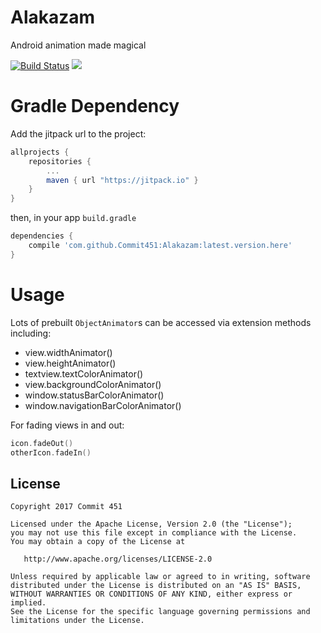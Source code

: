 # Alakazam
Android animation made magical

[![Build Status](https://travis-ci.org/Commit451/Alakazam.svg?branch=master)](https://travis-ci.org/Commit451/Alakazam) [![](https://jitpack.io/v/Commit451/Alakazam.svg)](https://jitpack.io/#Commit451/Alakazam)

# Gradle Dependency
Add the jitpack url to the project:
```groovy
allprojects {
    repositories {
        ...
        maven { url "https://jitpack.io" }
    }
}
```
then, in your app `build.gradle`
```groovy
dependencies {
    compile 'com.github.Commit451:Alakazam:latest.version.here'
}
```

# Usage
Lots of prebuilt `ObjectAnimator`s can be accessed via extension methods including:
- view.widthAnimator()
- view.heightAnimator()
- textview.textColorAnimator()
- view.backgroundColorAnimator()
- window.statusBarColorAnimator()
- window.navigationBarColorAnimator()

For fading views in and out:
```kotlin
icon.fadeOut()
otherIcon.fadeIn()
```

License
--------

    Copyright 2017 Commit 451

    Licensed under the Apache License, Version 2.0 (the "License");
    you may not use this file except in compliance with the License.
    You may obtain a copy of the License at

       http://www.apache.org/licenses/LICENSE-2.0

    Unless required by applicable law or agreed to in writing, software
    distributed under the License is distributed on an "AS IS" BASIS,
    WITHOUT WARRANTIES OR CONDITIONS OF ANY KIND, either express or implied.
    See the License for the specific language governing permissions and
    limitations under the License.
